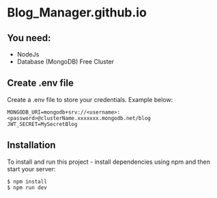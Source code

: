 # Blog_Manager.github.io

## You need:
- NodeJs
- Database (MongoDB) Free Cluster

## Create .env file
Create a .env file to store your credentials. Example below:

```
MONGODB_URI=mongodb+srv://<username>:<password>@clusterName.xxxxxxx.mongodb.net/blog
JWT_SECRET=MySecretBlog
```
## Installation
To install and run this project - install dependencies using npm and then start your server:

```
$ npm install
$ npm run dev
```
